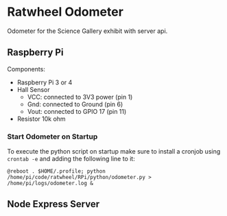 # Ratwheel Odometer
Odometer for the Science Gallery exhibit with server api.

## Raspberry Pi 
Components:
- Raspberry Pi 3 or 4
- Hall Sensor
	- VCC: connected to 3V3 power (pin 1)
	- Gnd: connected to Ground (pin 6)
	- Vout: connected to GPIO 17 (pin 11)
- Resistor 10k ohm

### Start Odometer on Startup
To execute the python script on startup make sure to install a cronjob using
``crontab -e``
and adding the following line to it:

    @reboot . $HOME/.profile; python /home/pi/code/ratwheel/RPi/python/odometer.py > /home/pi/logs/odometer.log &

## Node Express Server
